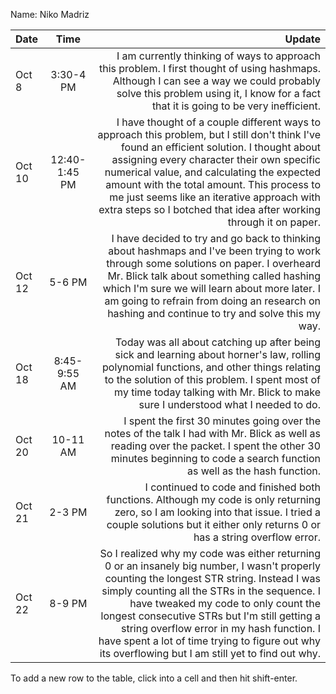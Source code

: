 Name: Niko Madriz

| Date   |     Time      |                                                                                                                                                                                                                                                                                                                                                                                                                                  Update |
|:-------|:-------------:|----------------------------------------------------------------------------------------------------------------------------------------------------------------------------------------------------------------------------------------------------------------------------------------------------------------------------------------------------------------------------------------------------------------------------------------:|
| Oct 8  |   3:30-4 PM   |                                                                                                                                                                                                         I am currently thinking of ways to approach this problem. I first thought of using hashmaps. Although I can see a way we could probably solve this problem using it, I know for a fact that it is going to be very inefficient. |
| Oct 10 | 12:40-1:45 PM |                              I have thought of a couple different ways to approach this problem, but I still don't think I've found an efficient solution. I thought about assigning every character their own specific numerical value, and calculating the expected amount with the total amount. This process to me just seems like an iterative approach with extra steps so I botched that idea after working through it on paper. |
| Oct 12 |    5-6 PM     |                                                                                                  I have decided to try and go back to thinking about hashmaps and I've been trying to work through some solutions on paper. I overheard Mr. Blick talk about something called hashing which I'm sure we will learn about more later. I am going to refrain from doing an research on hashing and continue to try and solve this my way. |
| Oct 18 | 8:45-9:55 AM  |                                                                                                                                                          Today was all about catching up after being sick and learning about horner's law, rolling polynomial functions, and other things relating to the solution of this problem. I spent most of my time today talking with Mr. Blick to make sure I understood what I needed to do. |
| Oct 20 |   10-11 AM    |                                                                                                                                                                                                                   I spent the first 30 minutes going over the notes of the talk I had with Mr. Blick as well as reading over the packet. I spent the other 30 minutes beginning to code a search function as well as the hash function. |
| Oct 21 |    2-3 PM     |                                                                                                                                                                                                                      I continued to code and finished both functions. Although my code is only returning zero, so I am looking into that issue. I tried a couple solutions but it either only returns 0 or has a string overflow error. |
| Oct 22 |    8-9 PM     | So I realized why my code was either returning 0 or an insanely big number, I wasn't properly counting the longest STR string. Instead I was simply counting all the STRs in the sequence. I have tweaked my code to only count the longest consecutive STRs but I'm still getting a string overflow error in my hash function. I have spent a lot of time trying to figure out why its overflowing but I am still yet to find out why. |


To add a new row to the table, click into a cell and then hit shift-enter.